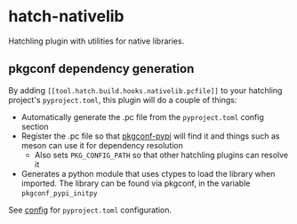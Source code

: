 hatch-nativelib
===============

Hatchling plugin with utilities for native libraries.

pkgconf dependency generation
-----------------------------

By adding `[[tool.hatch.build.hooks.nativelib.pcfile]]` to your hatchling project's
`pyproject.toml`, this plugin will do a couple of things:

* Automatically generate the .pc file from the `pyproject.toml` config section
* Register the .pc file so that [pkgconf-pypi](https://github.com/pypackaging-native/pkgconf-pypi)
  will find it and things such as meson can use it for dependency resolution
  - Also sets `PKG_CONFIG_PATH` so that other hatchling plugins can resolve it
* Generates a python module that uses ctypes to load the library when imported. The
  library can be found via pkgconf, in the variable `pkgconf_pypi_initpy`

See [config](src/hatch_nativelib/config.py) for `pyproject.toml` configuration.